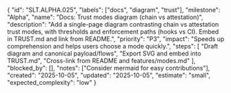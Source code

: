 {
  "id": "SLT.ALPHA.025",
  "labels": ["docs", "diagram", "trust"],
  "milestone": "Alpha",
  "name": "Docs: Trust modes diagram (chain vs attestation)",
  "description": "Add a single-page diagram contrasting chain vs attestation trust modes, with thresholds and enforcement paths (hooks vs CI). Embed in TRUST.md and link from README.",
  "priority": "P3",
  "impact": "Speeds up comprehension and helps users choose a mode quickly.",
  "steps": [
    "Draft diagram and canonical payload/flows",
    "Export SVG and embed into TRUST.md",
    "Cross-link from README and features/modes.md"
  ],
  "blocked_by": [],
  "notes": ["Consider mermaid for easy contributions"],
  "created": "2025-10-05",
  "updated": "2025-10-05",
  "estimate": "small",
  "expected_complexity": "low"
}

